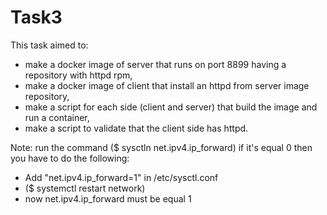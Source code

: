 # Task3
This task aimed to: 
* make a docker image of server that runs on port 8899 having a repository with httpd rpm,
* make a docker image of client that install an httpd from server image repository,
* make a script for each side (client and server) that build the image and run a container,
* make a script to validate that the client side has httpd.






Note: run the command ($ sysctln net.ipv4.ip_forward) if it's equal 0 then you have to do the following:
- Add "net.ipv4.ip_forward=1" in /etc/sysctl.conf
- ($ systemctl restart network)
- now net.ipv4.ip_forward must be equal 1

